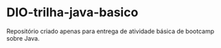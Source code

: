 # DIO-trilha-java-basico
Repositório criado apenas para entrega de atividade básica de bootcamp sobre Java.
